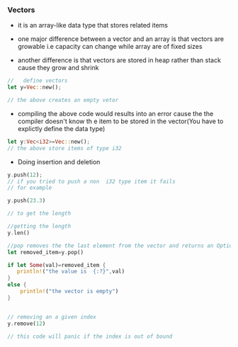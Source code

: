  ### Vectors
 - it is an array-like data type that stores related items
 - one major difference between a vector and an array is that vectors are growable i.e capacity can change while array are of fixed sizes 

 - another difference is that vectors are stored in heap rather than stack cause they grow and shrink


 ``` Rust
//   define vectors
let y=Vec::new();

// the above creates an empty vetor
 

 ```


- compiling the above code would results into an error cause the the compiler doesn't know th e
item to be stored in the vector(You have to explictly define the data type)

``` Rust
let y:Vec<i32>=Vec::new();
// the above store items of type i32

```



- Doing insertion and deletion

``` Rust
y.push(12);
// if you tried to push a non  i32 type item it fails
// for example

y.push(23.3)

// to get the length

//getting the length
y.len()

//pop removes the the last element from the vector and returns an Option of Some(val) or None if no item exists
let removed_item=y.pop()

if let Some(val)=removed_item {
   println!("the value is  {:?}",val)
}
else {
    println!("the vector is empty")
}


// removing an a given index
y.remove(12)

// this code will panic if the index is out of bound
```


